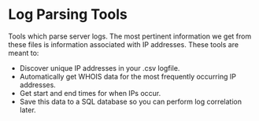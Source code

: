 # Log Parsing Tools

Tools which parse server logs. The most pertinent information we get from these files is information associated with IP addresses. These tools are meant to:
* Discover unique IP addresses in your .csv logfile.
* Automatically get WHOIS data for the most frequently occurring IP addresses.
* Get start and end times for when IPs occur.
* Save this data to a SQL database so you can perform log correlation later.
